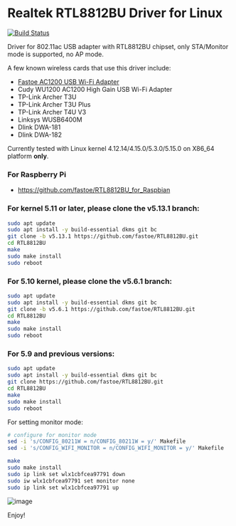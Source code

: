 # Realtek RTL8812BU Driver for Linux

[![Build Status](https://github.com/fastoe/RTL8812BU/actions/workflows/rtl8812bu.yml/badge.svg)](https://github.com/fastoe/RTL8812BU/actions)

Driver for 802.11ac USB adapter with RTL8812BU chipset, only STA/Monitor mode is supported, no AP mode.

A few known wireless cards that use this driver include:
* [Fastoe AC1200 USB Wi-Fi Adapter](https://www.amazon.com/1200Mbps-ChromeBook-802-11ac-Compatible-Raspbian/dp/B081TGWCVB/ref=as_li_ss_tl?m=A9879GOT1YWJ2&marketplaceID=ATVPDKIKX0DER&qid=1581225299&s=merchant-items&sr=1-3&linkCode=ll1&tag=fastoe-20&linkId=5648949a51280f0323dd599dc27dbae4&language=en_US)
* Cudy WU1200 AC1200 High Gain USB Wi-Fi Adapter
* TP-Link Archer T3U
* TP-Link Archer T3U Plus
* TP-Link Archer T4U V3
* Linksys WUSB6400M
* Dlink DWA-181
* Dlink DWA-182

Currently tested with Linux kernel 4.12.14/4.15.0/5.3.0/5.15.0 on X86_64 platform **only**.

### For Raspberry Pi
* https://github.com/fastoe/RTL8812BU_for_Raspbian


### For kernel 5.11 or later, please clone the v5.13.1 branch:
```bash
sudo apt update
sudo apt install -y build-essential dkms git bc
git clone -b v5.13.1 https://github.com/fastoe/RTL8812BU.git
cd RTL8812BU
make
sudo make install
sudo reboot
```

### For 5.10 kernel, please clone the v5.6.1 branch:
```bash
sudo apt update
sudo apt install -y build-essential dkms git bc
git clone -b v5.6.1 https://github.com/fastoe/RTL8812BU.git
cd RTL8812BU
make
sudo make install
sudo reboot
```

### For 5.9 and previous versions:
```bash
sudo apt update
sudo apt install -y build-essential dkms git bc
git clone https://github.com/fastoe/RTL8812BU.git
cd RTL8812BU
make
sudo make install
sudo reboot
```

For setting monitor mode:

```bash
# configure for monitor mode
sed -i 's/CONFIG_80211W = n/CONFIG_80211W = y/' Makefile
sed -i 's/CONFIG_WIFI_MONITOR = n/CONFIG_WIFI_MONITOR = y/' Makefile

make
sudo make install
sudo ip link set wlx1cbfcea97791 down
sudo iw wlx1cbfcea97791 set monitor none
sudo ip link set wlx1cbfcea97791 up
```

![image](https://www.fastoe.com/images/2020/05/8812bu-monitor-mode.png)

Enjoy!
